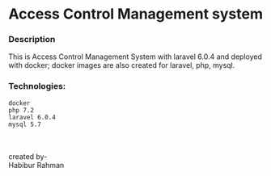 # Access Control Management system

### Description
This is Access Control Management System with laravel 6.0.4 and deployed with docker;
docker images are also created for laravel, php, mysql.

### Technologies:

`docker` <br>
`php 7.2` <br>
`laravel 6.0.4` <br>
`mysql 5.7` <br>



<br><br>
created by- 
<br>
Habibur Rahman